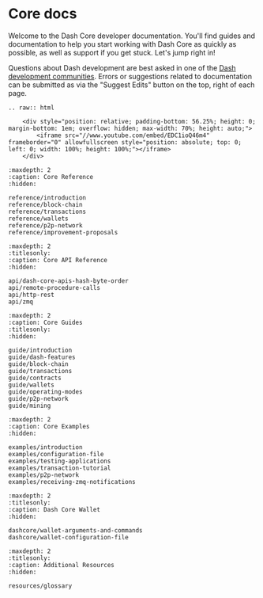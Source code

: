 # Core docs

Welcome to the Dash Core developer documentation. You'll find guides and
documentation to help you start working with Dash Core as quickly as possible,
as well as support if you get stuck. Let's jump right in!

Questions about Dash development are best asked in one of the [Dash development
communities](https://www.dash.org/community/). Errors or suggestions related to
documentation can be submitted as via the "Suggest Edits" button on the top,
right of each page.

```{eval-rst}
.. raw:: html

    <div style="position: relative; padding-bottom: 56.25%; height: 0; margin-bottom: 1em; overflow: hidden; max-width: 70%; height: auto;">
        <iframe src="//www.youtube.com/embed/EDC1ioQ46m4" frameborder="0" allowfullscreen style="position: absolute; top: 0; left: 0; width: 100%; height: 100%;"></iframe>
    </div>
```

```{toctree}
:maxdepth: 2
:caption: Core Reference
:hidden:

reference/introduction
reference/block-chain
reference/transactions
reference/wallets
reference/p2p-network
reference/improvement-proposals
```

```{toctree}
:maxdepth: 2
:titlesonly:
:caption: Core API Reference
:hidden:

api/dash-core-apis-hash-byte-order
api/remote-procedure-calls
api/http-rest
api/zmq
```

```{toctree}
:maxdepth: 2
:caption: Core Guides
:titlesonly:
:hidden:

guide/introduction
guide/dash-features
guide/block-chain
guide/transactions
guide/contracts
guide/wallets
guide/operating-modes
guide/p2p-network
guide/mining
```

```{toctree}
:maxdepth: 2
:caption: Core Examples
:hidden:

examples/introduction
examples/configuration-file
examples/testing-applications
examples/transaction-tutorial
examples/p2p-network
examples/receiving-zmq-notifications
```

```{toctree}
:maxdepth: 2
:titlesonly: 
:caption: Dash Core Wallet
:hidden:

dashcore/wallet-arguments-and-commands
dashcore/wallet-configuration-file
```

```{toctree}
:maxdepth: 2
:titlesonly:
:caption: Additional Resources
:hidden:

resources/glossary
```

